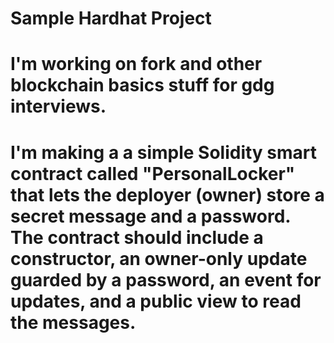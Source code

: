 # Sample Hardhat Project
# I'm working on fork and other blockchain basics stuff for gdg interviews. 
# I'm making a a simple Solidity smart contract called "PersonalLocker" that lets the deployer (owner) store a secret message and a password. The contract should include a constructor, an owner-only update guarded by a password, an event for updates, and a public view to read the messages. 

